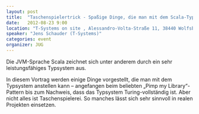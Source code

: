 ```yaml
---
layout: post
title:  "Taschenspielertrick - Spaßige Dinge, die man mit dem Scala-Typsystem machen kann"
date:   2012-08-23 9:00
location: "T-Systems on site , Alessandro-Volta-Straße 11, 38440 Wolfsburg"
speaker: "Jens Schauder (T-Systems)"
categories: event
organizer: JUG
---
```

Die JVM-Sprache Scala zeichnet sich unter anderem durch ein sehr leistungsfähiges Typsystem aus.

In diesem Vortrag werden einige Dinge vorgestellt, die man mit dem Typsystem anstellen kann – angefangen beim
beliebten „Pimp my Library“-Pattern bis zum Nachweis, dass das Typsystem Turing-vollständig ist. Aber nicht alles ist
Taschenspielerei. So manches lässt sich sehr sinnvoll in realen Projekten einsetzen.
